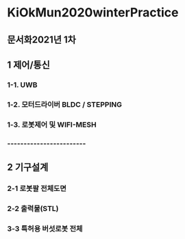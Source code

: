 # KiOkMun2020winterPractice

## 문서화2021년 1차 


## 1 제어/통신
### 1-1. UWB
### 1-2. 모터드라이버 BLDC / STEPPING
### 1-3. 로봇제어 및 WIFI-MESH
### ------------------------
## 2 기구설계
### 2-1 로봇팔 전체도면
### 2-2 출력물(STL)
### 3-3 특허용 버섯로봇 전체

